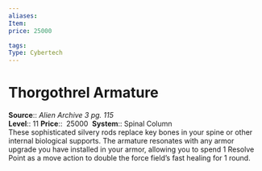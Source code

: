 ```yaml
---
aliases: 
Item:
price: 25000

tags: 
Type: Cybertech
---
```


# Thorgothrel Armature

**Source**:: _Alien Archive 3 pg. 115_  
**Level**:: 11
**Price**::  25000 
**System**:: Spinal Column  
These sophisticated silvery rods replace key bones in your spine or other internal biological supports. The armature resonates with any armor upgrade you have installed in your armor, allowing you to spend 1 Resolve Point as a move action to double the force field’s fast healing for 1 round.
